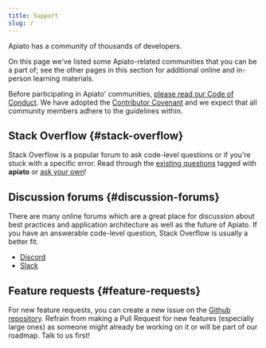 ```yaml
---
title: Support
slug: /
---
```


Apiato has a community of thousands of developers.

On this page we've listed some Apiato-related communities that you can be a part of; see the other pages in this section for additional online and in-person learning materials.

Before participating in Apiato' communities, [please read our Code of Conduct](https://www.contributor-covenant.org/version/1/4/code-of-conduct). We have adopted the [Contributor Covenant](https://www.contributor-covenant.org/) and we expect that all community members adhere to the guidelines within.

## Stack Overflow {#stack-overflow}

Stack Overflow is a popular forum to ask code-level questions or if you're stuck with a specific error. Read through the [existing questions](https://stackoverflow.com/questions/tagged/apiato) tagged with **apiato** or [ask your own](https://stackoverflow.com/questions/ask?tags=apiato)!

## Discussion forums {#discussion-forums}

There are many online forums which are a great place for discussion about best practices and application architecture as well as the future of Apiato. If you have an answerable code-level question, Stack Overflow is usually a better fit.

- [Discord](https://discord.gg/TgAqWUuH3U)
- [Slack](https://apiato.slack.com/join/shared_invite/zt-mtriung2-1__8zBAaJO_xXa_kMFsHgQ)

## Feature requests {#feature-requests}

For new feature requests, you can create a new issue on the [Github repository](https://github.com/apiato/apiato/issues). Refrain from making a Pull Request for new features (especially large ones) as someone might already be working on it or will be part of our roadmap. Talk to us first!
